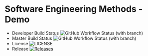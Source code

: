 # Software Engineering Methods - Demo

- Developer Build Status ![GitHub Workflow Status (with branch)](https://img.shields.io/github/actions/workflow/status/peterwau/semdemo/main.yml?branch=develop)
- Master Build Status ![GitHub Workflow Status (with branch)](https://img.shields.io/github/actions/workflow/status/peterwau/semdemo/main.yml?branch=master)
- License ![LICENSE](https://img.shields.io/github/license/PeterWau/semdemo.svg?style=flat-square)
- Release [![Releases](https://img.shields.io/github/release/PeterWau/semdemo/all.svg?style=flat-square)](https://github.com/PeterWau/semdemo/releases)